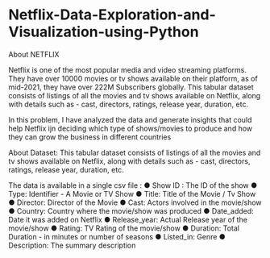# Netflix-Data-Exploration-and-Visualization-using-Python

About NETFLIX

Netflix is one of the most popular media and video streaming platforms. They have over 10000 movies or tv shows available on their platform, as of mid-2021, they have over 222M Subscribers globally. This tabular dataset consists of listings of all the movies and tv shows available on Netflix, along with details such as - cast, directors, ratings, release year, duration, etc.

In this problem, I have analyzed the data and generate insights that could help Netflix ijn deciding which type of shows/movies to produce and how they can grow the business in different countries

About Dataset:
This tabular dataset consists of listings of all the movies and tv shows available on
Netflix, along with details such as - cast, directors, ratings, release year, duration, etc.


The data is available in a single csv file :
● Show ID : The ID of the show
● Type: Identifier - A Movie or TV Show
● Title: Title of the Movie / Tv Show
● Director: Director of the Movie
● Cast: Actors involved in the movie/show
● Country: Country where the movie/show was produced
● Date_added: Date it was added on Netflix
● Release_year: Actual Release year of the movie/show
● Rating: TV Rating of the movie/show
● Duration: Total Duration - in minutes or number of seasons
● Listed_in: Genre
● Description: The summary description
